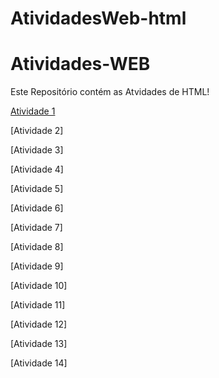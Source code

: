 # AtividadesWeb-html

# Atividades-WEB
Este Repositório contém as Atvidades de HTML!

[Atividade 1](https://deboraliah.github.io/Atividade1/)

[Atividade 2]

[Atividade 3]

[Atividade 4]

[Atividade 5]

[Atividade 6]

[Atividade 7]

[Atividade 8]

[Atividade 9]

[Atividade 10]

[Atividade 11]

[Atividade 12]

[Atividade 13]

[Atividade 14]






























